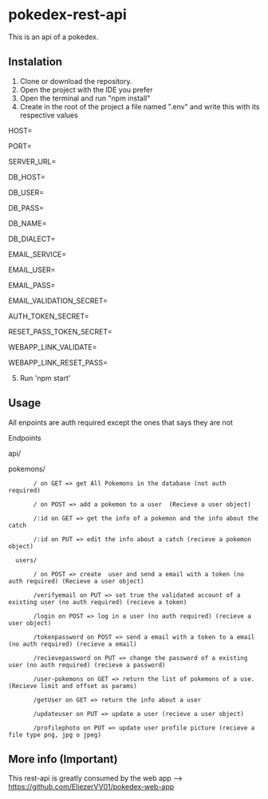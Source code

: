 # pokedex-rest-api
This is an api of a pokedex. 


## Instalation 

1. Clone or download the repository. 
2. Open the project with the IDE you prefer
3. Open the terminal and run "npm install"
4. Create in the root of the project a file named ".env" and write this with its respective values

HOST=  

PORT=      

SERVER_URL= 

DB_HOST= 

DB_USER= 

DB_PASS= 

DB_NAME= 

DB_DIALECT= 

EMAIL_SERVICE= 

EMAIL_USER= 

EMAIL_PASS= 

EMAIL_VALIDATION_SECRET= 

AUTH_TOKEN_SECRET= 

RESET_PASS_TOKEN_SECRET= 

WEBAPP_LINK_VALIDATE= 

WEBAPP_LINK_RESET_PASS= 


5. Run 'npm start' 

## Usage 

All enpoints are auth required except the ones that says they are not 

Endpoints  

api/  

   pokemons/ 
   
           / on GET => get All Pokemons in the database (not auth required) 
           
           / on POST => add a pokemon to a user  (Recieve a user object) 
           
           /:id on GET => get the info of a pokemon and the info about the catch  
           
           /:id on PUT => edit the info about a catch (recieve a pokemon object) 
           
      users/ 
      
           / on POST => create  user and send a email with a token (no auth required) (Recieve a user object) 
           
           /verifyemail on PUT => set true the validated account of a existing user (no auth required) (recieve a token) 
           
           /login on POST => log in a user (no auth required) (recieve a user object)
           
           /tokenpassword on POST => send a email with a token to a email (no auth required) (recieve a email) 
           
           /recievepassword on PUT => change the password of a existing user (no auth required) (recieve a password) 
           
           /user-pokemons on GET => return the list of pokemons of a use. (Recieve limit and offset as params) 
           
           /getUser on GET => return the info about a user  
           
           /updateuser on PUT => update a user (recieve a user object) 
           
           /profilephoto on PUT => update user profile picture (recieve a file type png, jpg o jpeg) 
 
 ## More info (Important) 
  
 This rest-api is greatly consumed by the web app --> https://github.com/EliezerVV01/pokedex-web-app
           
         

